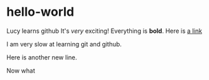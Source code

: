 # hello-world
Lucy learns github
It's _very_ exciting! 
Everything is **bold**.
Here is [a link](www.planetscale.com)

I am very slow at learning git and github.

Here is another new line. 



Now what